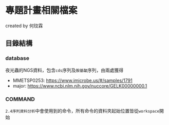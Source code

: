 # 專題計畫相關檔案

created by 何玟霖

## 目錄結構

### database

夜光蟲的NGS資料，包含`cds`序列及`胺基酸`序列，由兩處獲得

- MMETSP0253: https://www.imicrobe.us/#/samples/1791
- major: https://www.ncbi.nlm.nih.gov/nuccore/GELK00000000.1

### COMMAND

`2.4序列資料分析`中會使用到的命令，所有命令的資料夾起始位置皆從`workspace`開始

